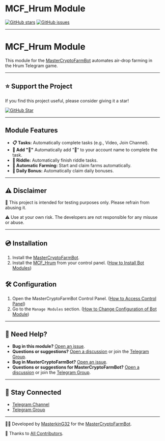 # MCF_Hrum Module

[![GitHub stars](https://img.shields.io/github/stars/masterking32/MCF_Hrum.svg)](https://github.com/masterking32/MCF_Hrum/stargazers)
[![GitHub issues](https://img.shields.io/github/issues/masterking32/MCF_Hrum.svg)](https://github.com/masterking32/MCF_Hrum/issues)

---

# MCF_Hrum Module

This module for the [MasterCryptoFarmBot](https://github.com/masterking32/MasterCryptoFarmBot) automates air-drop farming in the Hrum Telegram game.

---

## ⭐ Support the Project

If you find this project useful, please consider giving it a star!

[![GitHub Star](https://raw.githubusercontent.com/masterking32/MasterCryptoFarmBot/refs/heads/main/web/public_html/images/github_star.png)](https://github.com/masterking32/MCF_Hrum/stargazers)

---

## Module Features

- **📋 Tasks:** Automatically complete tasks (e.g., Video, Join Channel).
- **🥠 Add "🥠"** Automatically add "🥠" to your account name to complete the task.
- **🎁 Riddle:** Automatically finish riddle tasks.
- **🍪 Automatic Farming:** Start and claim farms automatically.
- **🎉 Daily Bonus:** Automatically claim daily bonuses.

---

## ⚠️ Disclaimer

🚫 This project is intended for testing purposes only. Please refrain from abusing it.

⚠️ Use at your own risk. The developers are not responsible for any misuse or abuse.

---

## 💿 Installation

1. Install the [MasterCryptoFarmBot](https://github.com/masterking32/MasterCryptoFarmBot/wiki/Installation-Guide).
2. Install the [MCF_Hrum](https://github.com/masterking32/MCF_Hrum) from your control panel. ([How to Install Bot Modules](https://github.com/masterking32/MasterCryptoFarmBot/wiki/HowTo:-Install-Bot-Modules))

## 🛠️ Configuration

1. Open the MasterCryptoFarmBot Control Panel. ([How to Access Control Panel](https://github.com/masterking32/MasterCryptoFarmBot/wiki/HowTo:-Access-to-Control-Panel))
2. Go to the `Manage Modules` section. ([How to Change Configuration of Bot Module](https://github.com/masterking32/MasterCryptoFarmBot/wiki/HowTo:-Change-Configuration-of-Bot-Module))

---

## 🤔 Need Help?

- **Bug in this module?** [Open an issue](https://github.com/masterking32/MCF_Hrum/issues).
- **Questions or suggestions?** [Open a discussion](https://github.com/masterking32/MCF_Hrum/discussions) or join the [Telegram Group](https://t.me/MasterCryptoFarmBotGroup).
- **Bug in MasterCryptoFarmBot?** [Open an issue](https://github.com/masterking32/MasterCryptoFarmBot/issues).
- **Questions or suggestions for MasterCryptoFarmBot?** [Open a discussion](https://github.com/masterking32/MasterCryptoFarmBot/issues) or join the [Telegram Group](https://t.me/MasterCryptoFarmBotGroup).

---

## 📢 Stay Connected

- [Telegram Channel](https://t.me/MasterCryptoFarmBot)
- [Telegram Group](https://t.me/MasterCryptoFarmBotGroup)

---

👨‍💻 Developed by [MasterkinG32](https://github.com/masterking32) for the [MasterCryptoFarmBot](https://github.com/masterking32/MasterCryptoFarmBot).

🙏 Thanks to [All Contributors](https://github.com/masterking32/MCF_Hrum/graphs/contributors).
